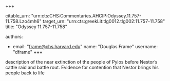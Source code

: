 +++


citable_urn: "urn:cts:CHS:Commentaries.AHCIP:Odyssey.11.757-11.758.Lzo4mh6"
target_urn: "urn:cts:greekLit:tlg0012.tlg002:11.757-11.758"
title: "Odyssey 11.757-11.758"

authors:
- email: "frame@chs.harvard.edu"
  name: "Douglas Frame"
  username: "dframe"
+++

<p>description of the near extinction of the people of Pylos before Nestor’s cattle raid and battle rout. Evidence for contention that Nestor brings his people back to life</p>
